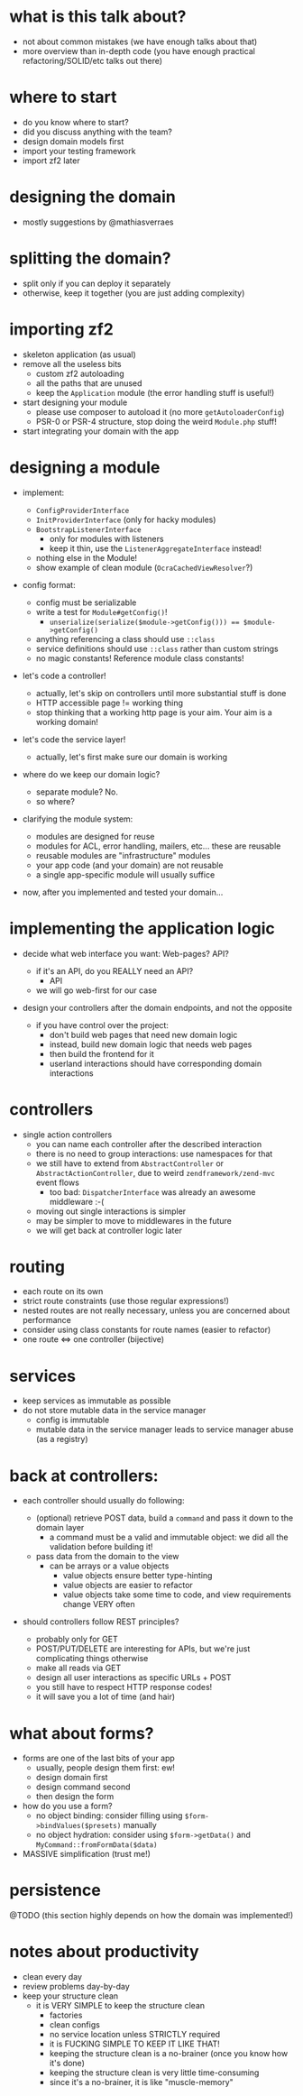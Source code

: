 # what is this talk about?

 - not about common mistakes (we have enough talks about that)
 - more overview than in-depth code (you have enough practical refactoring/SOLID/etc talks out there)

# where to start

 - do you know where to start?
 - did you discuss anything with the team?
 - design domain models first
 - import your testing framework
 - import zf2 later
 
# designing the domain

 - mostly suggestions by @mathiasverraes
 
# splitting the domain?

 - split only if you can deploy it separately
 - otherwise, keep it together (you are just adding complexity)

# importing zf2

 - skeleton application (as usual)
 - remove all the useless bits
    - custom zf2 autoloading
    - all the paths that are unused
    - keep the `Application` module (the error handling stuff is useful!)
 - start designing your module
    - please use composer to autoload it (no more `getAutoloaderConfig`)
    - PSR-0 or PSR-4 structure, stop doing the weird `Module.php` stuff!
 - start integrating your domain with the app
 
# designing a module

 - implement:
    - `ConfigProviderInterface`
    - `InitProviderInterface` (only for hacky modules)
    - `BootstrapListenerInterface`
       - only for modules with listeners
       - keep it thin, use the `ListenerAggregateInterface` instead!
    - nothing else in the Module!
    - show example of clean module (`OcraCachedViewResolver`?)
    
 - config format:
    - config must be serializable
    - write a test for `Module#getConfig()`!
       - `unserialize(serialize($module->getConfig())) == $module->getConfig()`
    - anything referencing a class should use `::class`
    - service definitions should use `::class` rather than custom strings
    - no magic constants! Reference module class constants!
    
 - let's code a controller!
    - actually, let's skip on controllers until more substantial stuff is done
    - HTTP accessible page != working thing
    - stop thinking that a working http page is your aim. Your aim is a working domain!
    
 - let's code the service layer!
    - actually, let's first make sure our domain is working
    
 - where do we keep our domain logic?
    - separate module? No.
    - so where?
 
 - clarifying the module system:
    - modules are designed for reuse
    - modules for ACL, error handling, mailers, etc... these are reusable
    - reusable modules are "infrastructure" modules
    - your app code (and your domain) are not reusable
    - a single app-specific module will usually suffice
 
 - now, after you implemented and tested your domain...
 
# implementing the application logic

 - decide what web interface you want: Web-pages? API?
    - if it's an API, do you REALLY need an API?
       - API
    - we will go web-first for our case

 - design your controllers after the domain endpoints, and not the opposite
    - if you have control over the project:
       - don't build web pages that need new domain logic
       - instead, build new domain logic that needs web pages
       - then build the frontend for it
       - userland interactions should have corresponding domain interactions

# controllers 
 - single action controllers
    - you can name each controller after the described interaction
    - there is no need to group interactions: use namespaces for that
    - we still have to extend from `AbstractController` or `AbstractActionController`, due to weird
      `zendframework/zend-mvc` event flows
       - too bad: `DispatcherInterface` was already an awesome middleware :-(
    - moving out single interactions is simpler
    - may be simpler to move to middlewares in the future
    - we will get back at controller logic later
    
# routing
 - each route on its own
 - strict route constraints (use those regular expressions!)
 - nested routes are not really necessary, unless you are concerned about performance
 - consider using class constants for route names (easier to refactor)
 - one route <=> one controller (bijective)

# services
 - keep services as immutable as possible
 - do not store mutable data in the service manager
    - config is immutable
    - mutable data in the service manager leads to service manager abuse (as a registry)
       
# back at controllers:
 - each controller should usually do following:
    - (optional) retrieve POST data, build a `command` and pass it down to the domain layer
       - a command must be a valid and immutable object: we did all the validation before building it!
    - pass data from the domain to the view
       - can be arrays or a value objects
          - value objects ensure better type-hinting
          - value objects are easier to refactor
          - value objects take some time to code, and view requirements change VERY often
 
 - should controllers follow REST principles?
    - probably only for GET
    - POST/PUT/DELETE are interesting for APIs, but we're just complicating things otherwise
    - make all reads via GET
    - design all user interactions as specific URLs + POST
    - you still have to respect HTTP response codes!
    - it will save you a lot of time (and hair)
    
# what about forms?
 - forms are one of the last bits of your app
    - usually, people design them first: ew!
    - design domain first
    - design command second
    - then design the form
 - how do you use a form?
    - no object binding: consider filling using `$form->bindValues($presets)` manually
    - no object hydration: consider using `$form->getData()` and `MyCommand::fromFormData($data)`
 - MASSIVE simplification (trust me!)

# persistence

@TODO (this section highly depends on how the domain was implemented!)

# notes about productivity

 - clean every day
 - review problems day-by-day
 - keep your structure clean
    - it is VERY SIMPLE to keep the structure clean
       - factories
       - clean configs
       - no service location unless STRICTLY required
       - it is FUCKING SIMPLE TO KEEP IT LIKE THAT!
       - keeping the structure clean is a no-brainer (once you know how it's done)
       - keeping the structure clean is very little time-consuming
       - since it's a no-brainer, it is like "muscle-memory"